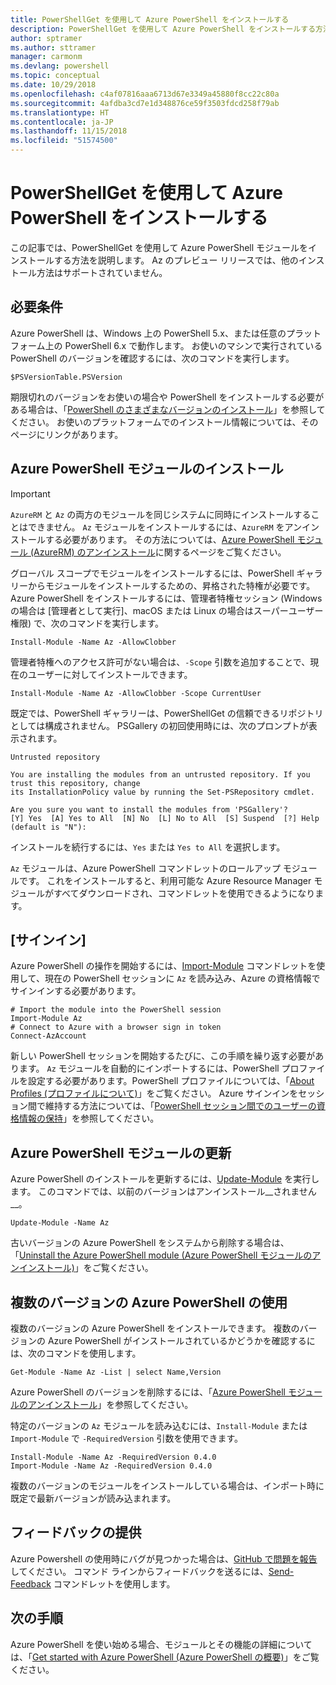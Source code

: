 ```yaml
---
title: PowerShellGet を使用して Azure PowerShell をインストールする
description: PowerShellGet を使用して Azure PowerShell をインストールする方法
author: sptramer
ms.author: sttramer
manager: carmonm
ms.devlang: powershell
ms.topic: conceptual
ms.date: 10/29/2018
ms.openlocfilehash: c4af07816aaa6713d67e3349a45880f8cc22c80a
ms.sourcegitcommit: 4afdba3cd7e1d348876ce59f3503fdcd258f79ab
ms.translationtype: HT
ms.contentlocale: ja-JP
ms.lasthandoff: 11/15/2018
ms.locfileid: "51574500"
---
```

# <a name="install-azure-powershell-with-powershellget"></a>PowerShellGet を使用して Azure PowerShell をインストールする

この記事では、PowerShellGet を使用して Azure PowerShell モジュールをインストールする方法を説明します。 Az のプレビュー リリースでは、他のインストール方法はサポートされていません。 

## <a name="requirements"></a>必要条件

Azure PowerShell は、Windows 上の PowerShell 5.x、または任意のプラットフォーム上の PowerShell 6.x で動作します。 お使いのマシンで実行されている PowerShell のバージョンを確認するには、次のコマンドを実行します。

```powershell-interactive
$PSVersionTable.PSVersion
```

期限切れのバージョンをお使いの場合や PowerShell をインストールする必要がある場合は、「[PowerShell のさまざまなバージョンのインストール](https://docs.microsoft.com/en-us/powershell/scripting/setup/installing-powershell?view=powershell-6)」を参照してください。 お使いのプラットフォームでのインストール情報については、そのページにリンクがあります。

## <a name="install-the-azure-powershell-module"></a>Azure PowerShell モジュールのインストール

> [!IMPORTANT]
>
> `AzureRM` と `Az` の両方のモジュールを同じシステムに同時にインストールすることはできません。 `Az` モジュールをインストールするには、`AzureRM` をアンインストールする必要があります。 その方法については、[Azure PowerShell モジュール (AzureRM) のアンインストール](uninstall-azurerm-ps.md)に関するページをご覧ください。

グローバル スコープでモジュールをインストールするには、PowerShell ギャラリーからモジュールをインストールするための、昇格された特権が必要です。 Azure PowerShell をインストールするには、管理者特権セッション (Windows の場合は [管理者として実行]、macOS または Linux の場合はスーパーユーザー権限) で、次のコマンドを実行します。

```powershell-interactive
Install-Module -Name Az -AllowClobber
```

管理者特権へのアクセス許可がない場合は、`-Scope` 引数を追加することで、現在のユーザーに対してインストールできます。

```powershell-interactive
Install-Module -Name Az -AllowClobber -Scope CurrentUser
```

既定では、PowerShell ギャラリーは、PowerShellGet の信頼できるリポジトリとしては構成されません。 PSGallery の初回使用時には、次のプロンプトが表示されます。

```output
Untrusted repository

You are installing the modules from an untrusted repository. If you trust this repository, change
its InstallationPolicy value by running the Set-PSRepository cmdlet.

Are you sure you want to install the modules from 'PSGallery'?
[Y] Yes  [A] Yes to All  [N] No  [L] No to All  [S] Suspend  [?] Help (default is "N"):
```

インストールを続行するには、`Yes` または `Yes to All` を選択します。

`Az` モジュールは、Azure PowerShell コマンドレットのロールアップ モジュールです。 これをインストールすると、利用可能な Azure Resource Manager モジュールがすべてダウンロードされ、コマンドレットを使用できるようになります。

## <a name="sign-in"></a>[サインイン]

Azure PowerShell の操作を開始するには、[Import-Module](/powershell/module/Microsoft.PowerShell.Core/Import-Module) コマンドレットを使用して、現在の PowerShell セッションに `Az` を読み込み、Azure の資格情報でサインインする必要があります。

```powershell-interactive
# Import the module into the PowerShell session
Import-Module Az
# Connect to Azure with a browser sign in token
Connect-AzAccount
```

新しい PowerShell セッションを開始するたびに、この手順を繰り返す必要があります。 `Az` モジュールを自動的にインポートするには、PowerShell プロファイルを設定する必要があります。PowerShell プロファイルについては、「[About Profiles (プロファイルについて)](/powershell/module/microsoft.powershell.core/about/about_profiles)」をご覧ください。
Azure サインインをセッション間で維持する方法については、「[PowerShell セッション間でのユーザーの資格情報の保持](context-persistence.md)」を参照してください。

## <a name="update-the-azure-powershell-module"></a>Azure PowerShell モジュールの更新

Azure PowerShell のインストールを更新するには、[Update-Module](/powershell/module/powershellget/update-module) を実行します。 このコマンドでは、以前のバージョンはアンインストール__されません__。

```powershell-interactive
Update-Module -Name Az
```

古いバージョンの Azure PowerShell をシステムから削除する場合は、「[Uninstall the Azure PowerShell module (Azure PowerShell モジュールのアンインストール)](uninstall-azurerm-ps.md)」をご覧ください。

## <a name="use-multiple-versions-of-azure-powershell"></a>複数のバージョンの Azure PowerShell の使用

複数のバージョンの Azure PowerShell をインストールできます。 複数のバージョンの Azure PowerShell がインストールされているかどうかを確認するには、次のコマンドを使用します。

```powershell-interactive
Get-Module -Name Az -List | select Name,Version
```

Azure PowerShell のバージョンを削除するには、「[Azure PowerShell モジュールのアンインストール](uninstall-azurerm-ps.md)」を参照してください。

特定のバージョンの `Az` モジュールを読み込むには、`Install-Module` または `Import-Module` で `-RequiredVersion` 引数を使用できます。

```powershell-interactive
Install-Module -Name Az -RequiredVersion 0.4.0
Import-Module -Name Az -RequiredVersion 0.4.0
```

複数のバージョンのモジュールをインストールしている場合は、インポート時に既定で最新バージョンが読み込まれます。

## <a name="provide-feedback"></a>フィードバックの提供

Azure Powershell の使用時にバグが見つかった場合は、[GitHub で問題を報告](https://github.com/Azure/azure-powershell/issues)してください。
コマンド ラインからフィードバックを送るには、[Send-Feedback](/powershell/module/az.profile/send-feedback) コマンドレットを使用します。

## <a name="next-steps"></a>次の手順

Azure PowerShell を使い始める場合、モジュールとその機能の詳細については、「[Get started with Azure PowerShell (Azure PowerShell の概要)](get-started-azureps.md)」をご覧ください。